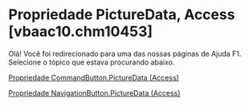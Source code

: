 
# Propriedade PictureData, Access [vbaac10.chm10453]

Olá! Você foi redirecionado para uma das nossas páginas de Ajuda F1. Selecione o tópico que estava procurando abaixo.

[Propriedade CommandButton.PictureData (Access)](http://msdn.microsoft.com/library/7208ecc7-c057-4ad0-c55e-15a7a710f0a4%28Office.15%29.aspx)

[Propriedade NavigationButton.PictureData (Access)](http://msdn.microsoft.com/library/3154933c-0945-81b8-272b-3e37fa819b05%28Office.15%29.aspx)

